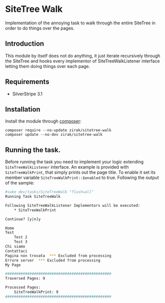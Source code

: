 # SiteTree Walk

Implementation of the annoying task to walk through the entire SiteTree in order to do things over the pages.

## Introduction

This module by itself does not do anything, it just iterate recursively through the SiteTree and hooks every implementor
of SiteTreeWalkListener interface letting them doing things over each page.

## Requirements

 * SilverStripe 3.1

## Installation

Install the module through [composer](http://getcomposer.org):

	composer require --no-update zirak/sitetree-walk
	composer update --no-dev zirak/sitetree-walk

## Running the task.

Before running the task you need to implement your logic extending `SiteTreeWalkListener` interface. An example is provided 
with `SiteTreeWalkPrint`, that simply prints out the page title. To enable it set its member variable `SiteTreeWalkPrint::$enabled` to true.
Following the output of the sample:

```bash
#sake dev/tasks/SiteTreeWalk "flush=all"
Running Task SiteTreeWalk

Following SiteTreeWalkListener Implementors will be executed: 
	* SiteTreeWalkPrint

Continue? [y|n]y

Home 
Test 
	Test 2 
	Test 3 
Chi siamo 
Contattaci 
Pagina non trovata  *** Excluded from processing
Errore server  *** Excluded from processing
My Page 

################################################
Traversed Pages: 9

Processed Pages: 
	SiteTreeWalkPrint: 9
################################################
```

